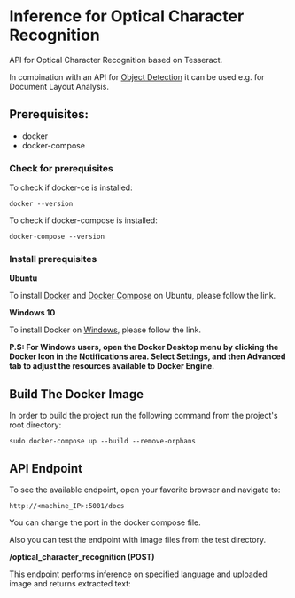# Inference for Optical Character Recognition

API for Optical Character Recognition based on Tesseract.

In combination with an API for [Object Detection](https://github.com/BMW-InnovationLab/BMW-YOLOv4-Inference-API-CPU) it can be used e.g. for Document Layout Analysis.

## Prerequisites:
- docker
- docker-compose

### Check for prerequisites
To check if docker-ce is installed:

```docker --version```

To check if docker-compose is installed:

```docker-compose --version```

### Install prerequisites
**Ubuntu**

To install [Docker](https://docs.docker.com/engine/install/ubuntu/) and [Docker Compose](https://docs.docker.com/compose/install/) on Ubuntu, please follow the link.

**Windows 10**

To install Docker on [Windows](https://docs.docker.com/docker-for-windows/install/), please follow the link.

**P.S: For Windows users, open the Docker Desktop menu by clicking the Docker Icon in the Notifications area. Select Settings, and then Advanced tab to adjust the resources available to Docker Engine.**

## Build The Docker Image
In order to build the project run the following command from the project's root directory:

```sudo docker-compose up --build --remove-orphans```

## API Endpoint
To see the available endpoint, open your favorite browser and navigate to:

```http://<machine_IP>:5001/docs```

You can change the port in the docker compose file.

Also you can test the endpoint with image files from the test directory.

**/optical_character_recognition (POST)**

This endpoint performs inference on specified language and uploaded image and returns extracted text:


